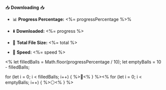 📥 <b> Downloading </b> 📥


  - 📊 <b>Progress Percentage:</b> <%= progressPercentage %>%

  - ⬇️ <b>Downloaded:</b> <%= progress %>

  - 💾 <b>Total File Size:</b> <%= total %>

  - 🚀 <b>Speed:</b> <%= speed %>

<% 
let filledBalls = Math.floor(progressPercentage / 10);
let emptyBalls = 10 - filledBalls;

for (let i = 0; i < filledBalls; i++) { %>🔵<% } %><% for (let i = 0; i < emptyBalls; i++) { %>⚪<% } %>